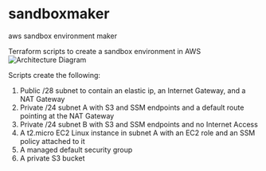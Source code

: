 # sandboxmaker
aws sandbox environment maker

Terraform scripts to create a sandbox environment in AWS
![Architecture Diagram](https://s3.amazonaws.com/fortunecookiezen/github/images/Sandbox+Design.png)

Scripts create the following:
1. Public /28 subnet to contain an elastic ip, an Internet Gateway, and a NAT Gateway
2. Private /24 subnet A with S3 and SSM endpoints and a default route pointing at the NAT Gateway
3. Private /24 subnet B with S3 and SSM endpoints and no Internet Access
4. A t2.micro EC2 Linux instance in subnet A with an EC2 role and an SSM policy attached to it
5. A managed default security group
5. A private S3 bucket
